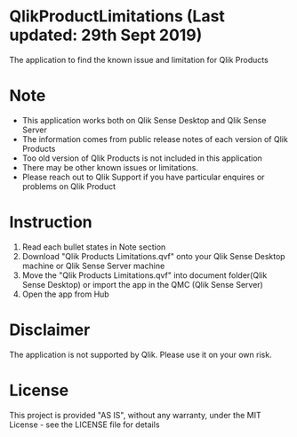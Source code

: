 # QlikProductLimitations (Last updated: 29th Sept 2019)
The application to find the known issue and limitation for Qlik Products

# Note
- This application works both on Qlik Sense Desktop and Qlik Sense Server
- The information comes from public release notes of each version of Qlik Products
- Too old version of Qlik Products is not included in this application
- There may be other known issues or limitations. 
- Please reach out to Qlik Support if you have particular enquires or problems on Qlik Product

# Instruction
1. Read each bullet states in Note section
2. Download "Qlik Products Limitations.qvf" onto your Qlik Sense Desktop machine or Qlik Sense Server machine
3. Move the "Qlik Products Limitations.qvf" into document folder(Qlik Sense Desktop) or import the app in the QMC (Qlik Sense Server)
4. Open the app from Hub

# Disclaimer
The application is not supported by Qlik. Please use it on your own risk.

# License
This project is provided "AS IS", without any warranty, under the MIT License - see the LICENSE file for details
